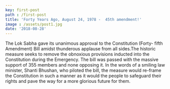 ```yaml
---
key: first-post
path : /first-post
title: 'Forty Years Ago, August 24, 1978 -  45th amendment!'
image : /assets/post1.jpg
date: '2018-08-28'
---
```


The Lok Sabha gave its unanimous approval to the Constitution (Forty- fifth Amendment) Bill amidst thunderous applause from all sides.The historic measure seeks to remove the obnoxious provisions inducted into the Constitution during the Emergency. The bill was passed with the massive support of 355 members and none opposing it. In the words of a smiling law minister, Shanti Bhushan, who piloted the bill, the measure would re-frame the Constitution in such a manner as it would the people to safeguard their rights and pave the way for a more glorious future for them.
